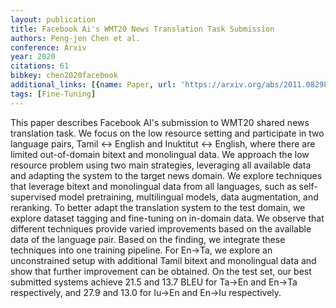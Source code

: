```yaml
---
layout: publication
title: Facebook Ai's WMT20 News Translation Task Submission
authors: Peng-jen Chen et al.
conference: Arxiv
year: 2020
citations: 61
bibkey: chen2020facebook
additional_links: [{name: Paper, url: 'https://arxiv.org/abs/2011.08298'}]
tags: [Fine-Tuning]
---
```

This paper describes Facebook AI's submission to WMT20 shared news
translation task. We focus on the low resource setting and participate in two
language pairs, Tamil <-> English and Inuktitut <-> English, where there are
limited out-of-domain bitext and monolingual data. We approach the low resource
problem using two main strategies, leveraging all available data and adapting
the system to the target news domain. We explore techniques that leverage
bitext and monolingual data from all languages, such as self-supervised model
pretraining, multilingual models, data augmentation, and reranking. To better
adapt the translation system to the test domain, we explore dataset tagging and
fine-tuning on in-domain data. We observe that different techniques provide
varied improvements based on the available data of the language pair. Based on
the finding, we integrate these techniques into one training pipeline. For
En->Ta, we explore an unconstrained setup with additional Tamil bitext and
monolingual data and show that further improvement can be obtained. On the test
set, our best submitted systems achieve 21.5 and 13.7 BLEU for Ta->En and
En->Ta respectively, and 27.9 and 13.0 for Iu->En and En->Iu respectively.